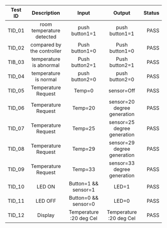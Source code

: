| Test ID |	Description |	Input |	Output | Status |
|:---: | :---: | :---: | :---: | ----: |
| TID_01 |	room temperature detected |	push button1=1 |	push button1=1 |	PASS |
| TID_02 |	compared by the controller |	Push button1=0 |	Push button1=0 |	PASS |
| TIB_03 |	temperature is abnormal |	Push button2=1 |	Push button2=1 |	PASS |
| TID_04 |  temperature is normal | push button2=0 |	push button2=0 | PASS |
| TID_05 |	Temperature Request |	Temp=0 |	sensor=Off | 	PASS |
| TID_06 |	Temperature Request |	Temp=20 | sensor=20 degree generation |	PASS |
| TID_07 |	Temperature Request |	Temp=25 |	sensor=25 degree generation |	PASS |
| TID_08 |	Temperature Request |	Temp=29 |	sensor=29 degree generation |	PASS |
| TID_09 |	Temperature Request |	Temp=33 |	sensor=33 degree generation |	PASS |
| TID_10 |	LED ON |	Button=1 && sensor=1 |	LED=1 |	PASS |
| TID_11 |	LED OFF |	Button=0 && sensor=0 |	LED=0 | PASS |
| TID_12 |	Display |	Temperature :20 deg Cel |	Temperature :20 deg Cel |	PASS |
